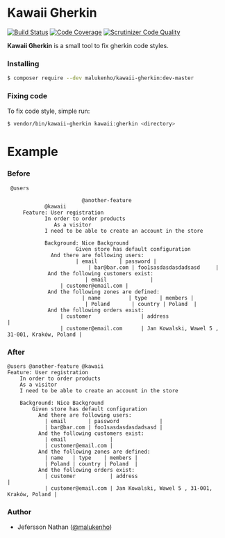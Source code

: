 Kawaii Gherkin
==============

[![Build Status](https://travis-ci.org/malukenho/kawaii-gherkin.svg?branch=master)](https://travis-ci.org/malukenho/kawaii-gherkin)
[![Code Coverage](https://scrutinizer-ci.com/g/malukenho/kawaii-gherkin/badges/coverage.png?b=master)](https://scrutinizer-ci.com/g/malukenho/kawaii-gherkin/?branch=master)
[![Scrutinizer Code Quality](https://scrutinizer-ci.com/g/malukenho/kawaii-gherkin/badges/quality-score.png?b=master)](https://scrutinizer-ci.com/g/malukenho/kawaii-gherkin/?branch=master)

**Kawaii Gherkin** is a small tool to fix gherkin code styles. 

### Installing

```sh
$ composer require --dev malukenho/kawaii-gherkin:dev-master
```

### Fixing code

To fix code style, simple run:

```sh
$ vendor/bin/kawaii-gherkin kawaii:gherkin <directory>
```

# Example

### Before

```gherkin
 @users

                        @another-feature
            @kawaii
     Feature: User registration
            In order to order products
               As a visitor
            I need to be able to create an account in the store

            Background: Nice Background
                      Given store has default configuration
              And there are following users:
                      | email       | password |
                          | bar@bar.com | foo1sasdasdasdadsasd     |
             And the following customers exist:
                         | email              |
                 | customer@email.com |
             And the following zones are defined:
                        | name         | type    | members |
                         | Poland       | country | Poland  |
             And the following orders exist:
                 | customer                | address                                        |
                 | customer@email.com      | Jan Kowalski, Wawel 5 , 31-001, Kraków, Poland |
```

### After

```gherkin
@users @another-feature @kawaii
Feature: User registration
    In order to order products
    As a visitor
    I need to be able to create an account in the store

    Background: Nice Background
        Given store has default configuration
          And there are following users:
            | email       | password             |
            | bar@bar.com | foo1sasdasdasdadsasd |
          And the following customers exist:
            | email              |
            | customer@email.com |
          And the following zones are defined:
            | name   | type    | members |
            | Poland | country | Poland  |
          And the following orders exist:
            | customer           | address                                        |
            | customer@email.com | Jan Kowalski, Wawel 5 , 31-001, Kraków, Poland |
```

### Author

- Jefersson Nathan ([@malukenho](http://github.com/malukenho))
